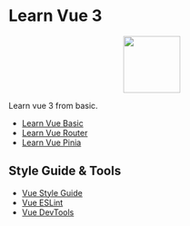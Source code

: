 # Learn Vue 3
<p align="center"><img src="https://router.vuejs.org/logo.svg" width="100"></p>

Learn vue 3 from basic.

- [Learn Vue Basic](https://github.com/dickidarmawansaputra/learn-vue-basic)
- [Learn Vue Router](https://github.com/dickidarmawansaputra/learn-vue-router)
- [Learn Vue Pinia]()

## Style Guide & Tools

- [Vue Style Guide](https://v2.vuejs.org/v2/style-guide/?redirect=true)
- [Vue ESLint](https://eslint.vuejs.org)
- [Vue DevTools](https://devtools.vuejs.org)
